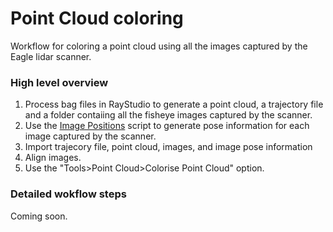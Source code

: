# Point Cloud coloring

Workflow for coloring a point cloud using all the images captured by the Eagle lidar scanner.

### High level overview

1. Process bag files in RayStudio to generate a point cloud, a trajectory file and a folder contaiing all the fisheye images captured by the scanner.
2. Use the [Image Positions](https://github.com/0ut5ider/Eagle_Scanner_Misc/tree/main/image_positions) script to generate pose information for each image captured by the scanner.
3. Import trajecory file, point cloud, images, and image pose information
4. Align images.
5. Use the "Tools>Point Cloud>Colorise Point Cloud" option.

### Detailed wokflow steps

Coming soon.
